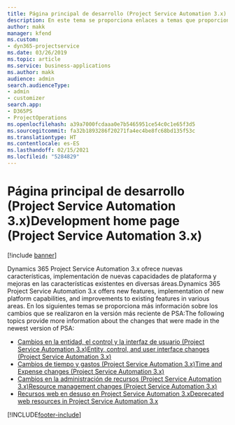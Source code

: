 ```yaml
---
title: Página principal de desarrollo (Project Service Automation 3.x)
description: En este tema se proporciona enlaces a temas que proporcionan información de desarrollo para la versión 3.x de Dynamics 365 Project Service Automation (PSA).
author: makk
manager: kfend
ms.custom:
- dyn365-projectservice
ms.date: 03/26/2019
ms.topic: article
ms.service: business-applications
ms.author: makk
audience: admin
search.audienceType:
- admin
- customizer
search.app:
- D365PS
- ProjectOperations
ms.openlocfilehash: a39a7000fcdaaa0e7b5465951ce54c0c1e65f3d5
ms.sourcegitcommit: fa32b1893286f20271fa4ec4be8fc68bd135f53c
ms.translationtype: HT
ms.contentlocale: es-ES
ms.lasthandoff: 02/15/2021
ms.locfileid: "5284829"
---
```

# <a name="development-home-page-project-service-automation-3x"></a><span data-ttu-id="987f8-103">Página principal de desarrollo (Project Service Automation 3.x)</span><span class="sxs-lookup"><span data-stu-id="987f8-103">Development home page (Project Service Automation 3.x)</span></span>

[!include [banner](../../includes/psa-now-project-operations.md)]

<span data-ttu-id="987f8-104">Dynamics 365 Project Service Automation 3.x ofrece nuevas características, implementación de nuevas capacidades de plataforma y mejoras en las características existentes en diversas áreas.</span><span class="sxs-lookup"><span data-stu-id="987f8-104">Dynamics 365 Project Service Automation 3.x offers new features, implementation of new platform capabilities, and improvements to existing features in various areas.</span></span> <span data-ttu-id="987f8-105">En los siguientes temas se proporciona más información sobre los cambios que se realizaron en la versión más reciente de PSA:</span><span class="sxs-lookup"><span data-stu-id="987f8-105">The following topics provide more information about the changes that were made in the newest version of PSA:</span></span>

- [<span data-ttu-id="987f8-106">Cambios en la entidad, el control y la interfaz de usuario (Project Service Automation 3.x)</span><span class="sxs-lookup"><span data-stu-id="987f8-106">Entity, control, and user interface changes (Project Service Automation 3.x)</span></span>](../developer-guides/entity-changes-v3.x.md)
- [<span data-ttu-id="987f8-107">Cambios de tiempo y gastos (Project Service Automation 3.x)</span><span class="sxs-lookup"><span data-stu-id="987f8-107">Time and Expense changes (Project Service Automation 3.x)</span></span>](../developer-guides/time-expense-changes-v3.x.md)
- [<span data-ttu-id="987f8-108">Cambios en la administración de recursos (Project Service Automation 3.x)</span><span class="sxs-lookup"><span data-stu-id="987f8-108">Resource management changes (Project Service Automation 3.x)</span></span>](../developer-guides/resource-management-changes-v3.x.md)
- [<span data-ttu-id="987f8-109">Recursos web en desuso en Project Service Automation 3.x</span><span class="sxs-lookup"><span data-stu-id="987f8-109">Deprecated web resources in Project Service Automation 3.x</span></span>](../developer-guides/web-resources-deprecated-v3.x.md)


[!INCLUDE[footer-include](../../includes/footer-banner.md)]
